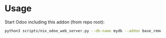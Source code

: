 # Usage

Start Odoo including this addon (from repo root):

```bash
python3 scripts/nix_odoo_web_server.py --db-name mydb --addon base_remote
```
